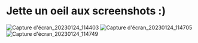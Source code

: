 # Jette un oeil aux screenshots :)

![Capture d'écran_20230124_114403](https://user-images.githubusercontent.com/82093361/214272445-3f7cf815-ccac-4101-9f22-8e323e44f2f9.png)
![Capture d'écran_20230124_114705](https://user-images.githubusercontent.com/82093361/214272449-80ee42a8-8905-4bb2-8286-b96e2ac66223.png)
![Capture d'écran_20230124_114749](https://user-images.githubusercontent.com/82093361/214272451-5577e081-3d4b-4e38-b4e7-856fa241f55f.png)
